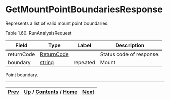 
# GetMountPointBoundariesResponse

Represents a list of valid mount point boundaries.

Table 1.60. RunAnalysisRequest

Field| Type| Label| Description  
---|---|---|---  
returnCode| [ReturnCode](ch01s04s04.md "Return Code")|  | Status code of response.   
boundary| [string](ch01s11.md "gRPC Scalar Value Types")| repeated| Mount
Point boundary.  
  
  

* * *

[Prev](ch01s05s08.md) | [Up](ch01s05s08.md) / [Contents](index.md) / [Home](../../index.htm)|  [Next](ch01s05s08s03.md)  
---|---|---

